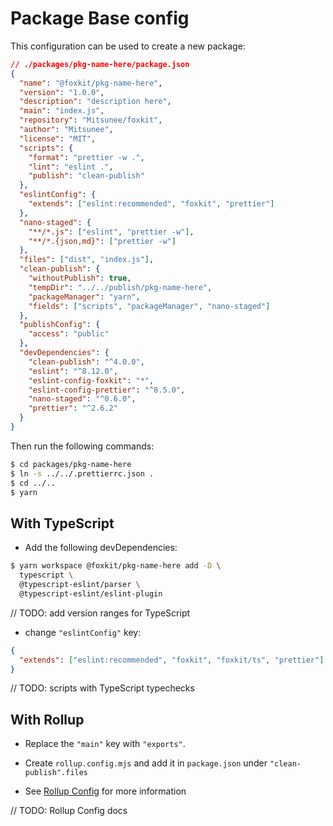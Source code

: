 # Package Base config

This configuration can be used to create a new package:

```json
// ./packages/pkg-name-here/package.json
{
  "name": "@foxkit/pkg-name-here",
  "version": "1.0.0",
  "description": "description here",
  "main": "index.js",
  "repository": "Mitsunee/foxkit",
  "author": "Mitsunee",
  "license": "MIT",
  "scripts": {
    "format": "prettier -w .",
    "lint": "eslint .",
    "publish": "clean-publish"
  },
  "eslintConfig": {
    "extends": ["eslint:recommended", "foxkit", "prettier"]
  },
  "nano-staged": {
    "**/*.js": ["eslint", "prettier -w"],
    "**/*.{json,md}": ["prettier -w"]
  },
  "files": ["dist", "index.js"],
  "clean-publish": {
    "withoutPublish": true,
    "tempDir": "../../publish/pkg-name-here",
    "packageManager": "yarn",
    "fields": ["scripts", "packageManager", "nano-staged"]
  },
  "publishConfig": {
    "access": "public"
  },
  "devDependencies": {
    "clean-publish": "^4.0.0",
    "eslint": "^8.12.0",
    "eslint-config-foxkit": "*",
    "eslint-config-prettier": "^8.5.0",
    "nano-staged": "^0.6.0",
    "prettier": "^2.6.2"
  }
}
```

Then run the following commands:

```sh
$ cd packages/pkg-name-here
$ ln -s ../../.prettierrc.json .
$ cd ../..
$ yarn
```

## With TypeScript

- Add the following devDependencies:

```sh
$ yarn workspace @foxkit/pkg-name-here add -D \
  typescript \
  @typescript-eslint/parser \
  @typescript-eslint/eslint-plugin
```

// TODO: add version ranges for TypeScript

- change `"eslintConfig"` key:

```json
{
  "extends": ["eslint:recommended", "foxkit", "foxkit/ts", "prettier"]
}
```

// TODO: scripts with TypeScript typechecks

## With Rollup

- Replace the `"main"` key with `"exports"`.

- Create `rollup.config.mjs` and add it in `package.json` under `"clean-publish".files`

- See [Rollup Config](rollup.md) for more information

// TODO: Rollup Config docs
